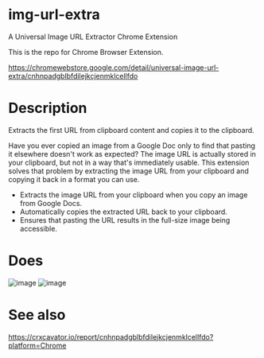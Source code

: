 # img-url-extra
A Universal Image URL Extractor Chrome Extension

This is the repo for Chrome Browser Extension.

https://chromewebstore.google.com/detail/universal-image-url-extra/cnhnpadgblbfdilejkcjenmklcellfdo

# Description
Extracts the first URL from clipboard content and copies it to the clipboard.

Have you ever copied an image from a Google Doc only to find that pasting it elsewhere doesn't work as expected? The image URL is actually stored in your clipboard, but not in a way that's immediately usable. This extension solves that problem by extracting the image URL from your clipboard and copying it back in a format you can use.

- Extracts the image URL from your clipboard when you copy an image from Google Docs.
- Automatically copies the extracted URL back to your clipboard.
- Ensures that pasting the URL results in the full-size image being accessible.

# Does
![image](https://github.com/user-attachments/assets/463c032b-a97d-478c-92da-bce1a5a03554)
![image](https://github.com/user-attachments/assets/fe9c07c3-7d6e-48b8-a9bf-9827356d9d87)


# See also
https://crxcavator.io/report/cnhnpadgblbfdilejkcjenmklcellfdo?platform=Chrome

